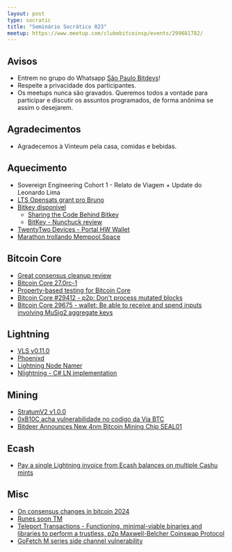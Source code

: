 ```yaml
---
layout: post
type: socratic
title: "Seminário Socrático 023"
meetup: https://www.meetup.com/clubebitcoinsp/events/299681782/
---
```


## Avisos

- Entrem no grupo do Whatsapp [São Paulo Bitdevs](https://chat.whatsapp.com/HiaPqjmUqER5djFPR1Yl3T)!
- Respeite a privacidade dos participantes.
- Os meetups nunca são gravados. Queremos todos a vontade para participar e discutir os assuntos programados, de forma anônima se assim o desejarem.

## Agradecimentos

- Agradecemos à Vinteum pela casa, comidas e bebidas.

## Aquecimento

* Sovereign Engineering Cohort 1 - Relato de Viagem + Update do Leonardo Lima
* [LTS Opensats grant pro Bruno](https://www.nobsbitcoin.com/opensats-lts-bruno-garcia/)
* [Bitkey disponivel](https://bitkey.build/bitkey-starts-shipping-today/)
    * [Sharing the Code Behind Bitkey](https://bitkey.build/sharing-the-code-behind-bitkey/)
    * [BitKey - Nunchuck review](https://nunchuk.io/blog/bitkey)
* [TwentyTwo Devices - Portal HW Wallet](https://github.com/TwentyTwoHW)
* [Marathon trollando Mempool.Space](https://twitter.com/mononautical/status/1772570991572431298?s=48)

## Bitcoin Core

* [Great consensus cleanup review](https://delvingbitcoin.org/t/great-consensus-cleanup-revival/710?u=antoinep)
* [Bitcoin Core 27.0rc-1](https://groups.google.com/g/bitcoindev/c/jnK3CJAcbUE?pli=1)
* [Property-based testing for Bitcoin Core](https://delvingbitcoin.org/t/property-based-testing-for-bitcoin-core/640/5)
* [Bitcoin Core #29412 - p2p: Don't process mutated blocks](https://github.com/bitcoin/bitcoin/pull/29412)
* [Bitcoin Core 29675 - wallet: Be able to receive and spend inputs involving MuSig2 aggregate keys](https://github.com/bitcoin/bitcoin/pull/29675)

## Lightning

* [VLS v0.11.0](https://gitlab.com/lightning-signer/validating-lightning-signer/-/releases/v0.11.0)
* [Phoenixd](https://www.nobsbitcoin.com/phoenixd-released/)
* [Lightning Node Namer](https://twitter.com/actuallyCarlaKC/status/1770520019052437759)
* [Nlightning - C# LN implementation](https://twitter.com/IPMSBTC/status/1771263532215988306)

## Mining

* [StratumV2 v1.0.0](https://stratumprotocol.org/blog/sri-1-0-0/)
* [0xB10C acha vulnerabilidade no codigo da Via BTC](https://twitter.com/0xB10C/status/1770443819898552378)
* [Bitdeer Announces New 4nm Bitcoin Mining Chip SEAL01](https://ir.bitdeer.com/news-releases/news-release-details/bitdeer-announces-new-4nm-bitcoin-mining-chip-seal01?ref=nobsbitcoin.com)

## Ecash

* [Pay a single Lightning invoice from Ecash balances on multiple Cashu mints](https://twitter.com/callebtc/status/1766116631795662921)

## Misc

* [On consensus changes in bitcoin 2024](https://delvingbitcoin.org/t/on-consensus-changes-in-bitcoin-2024/334/1)
* [Runes soon TM](https://bitcoinmagazine.com/technical/rodarmor-returns-announces-runes-protocol-to-compete-with-brc-20)
* [Teleport Transactions - Functioning, minimal-viable binaries and libraries to perform a trustless, p2p Maxwell-Belcher Coinswap Protocol](https://github.com/utxo-teleport/teleport-transactions?tab=readme-ov-file#teleport-transactions)
* [GoFetch M series side channel vulnerability](https://www.nobsbitcoin.com/gofetch-mac-m-series-chip-vulnerability/)
